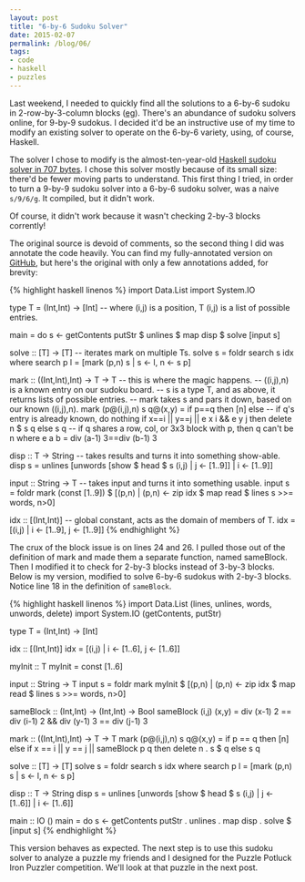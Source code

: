 ```yaml
---
layout: post
title: "6-by-6 Sudoku Solver"
date: 2015-02-07
permalink: /blog/06/
tags:
- code
- haskell
- puzzles
---
```


Last weekend, I needed to quickly find all the solutions to a 6-by-6
sudoku in 2-row-by-3-column blocks
([eg](http://www.google.com/search?q=6+by+6+sudoku)).
There's an abundance of sudoku solvers online, for 9-by-9 sudokus.
I decided it'd be an instructive use of my time to modify an existing
solver to operate on the 6-by-6 variety, using, of course, Haskell.

<!--break-->

The solver I chose to modify is the almost-ten-year-old
[Haskell sudoku solver in 707 bytes][1]. I chose this solver
mostly because of its small size: there'd be fewer moving parts to
understand. This first thing I tried, in order to turn a 9-by-9 sudoku
solver into a 6-by-6 sudoku solver, was a naive <code>s/9/6/g</code>.
It compiled, but it didn't work.

  [1]: http://web.math.unifi.it/~maggesi/haskell_sudoku_solver.html

Of course, it didn't work because it wasn't checking 2-by-3 blocks
corrently!

The original source is devoid of comments, so the second thing I did
was annotate the code heavily. You can find my fully-annotated version
on [GitHub][2], but here's the original with only a few annotations
added, for brevity:

  [2]: http://github.com/friedbrice/Haskell/blob/master/sudoku.hs

{% highlight haskell linenos %}
import Data.List
import System.IO

type T = (Int,Int) -> [Int]
-- where (i,j) is a position, T (i,j) is a list of possible entries.

main = do
  s <- getContents
  putStr $ unlines $ map disp $ solve [input s]

solve :: [T] -> [T]
-- iterates mark on multiple Ts.
solve s = foldr search s idx where
    search p l = [mark (p,n) s | s <- l, n <- s p]

mark :: ((Int,Int),Int) -> T -> T
-- this is where the magic happens.
-- ((i,j),n) is a known entry on our sudoku board.
-- s is a type T, and as above, it returns lists of possible entries.
-- mark takes s and pars it down, based on our known ((i,j),n).
mark (p@(i,j),n) s q@(x,y) =
  if p==q then [n] else
  -- if q's entry is already known, do nothing
  if x==i || y==j || e x i && e y j then delete n $ s q else s q
  -- if q shares a row, col, or 3x3 block with p, then q can't be n
  where e a b = div (a-1) 3==div (b-1) 3

disp :: T -> String
-- takes results and turns it into something show-able.
disp s  = unlines [unwords [show $ head $ s (i,j) | j <- [1..9]] | i <- [1..9]]

input :: String -> T
-- takes input and turns it into something usable.
input s = foldr mark (const [1..9]) $
  [(p,n) | (p,n) <- zip idx $ map read $ lines s >>= words, n>0]

idx :: [(Int,Int)]
-- global constant, acts as the domain of members of T.
idx = [(i,j) | i <- [1..9], j <- [1..9]]
{% endhighlight %}

The crux of the block issue is on lines 24 and 26. I pulled those out
of the definition of mark and made them a separate function, named
sameBlock. Then I modified it to check for 2-by-3 blocks instead of
3-by-3 blocks. Below is my version, modified to solve 6-by-6 sudokus
with 2-by-3 blocks. Notice line 18 in the definition of
<code>sameBlock</code>.

{% highlight haskell linenos %}
import Data.List (lines, unlines, words, unwords, delete)
import System.IO (getContents, putStr)

type T = (Int,Int) -> [Int]

idx :: [(Int,Int)]
idx = [(i,j) | i <- [1..6], j <- [1..6]]

myInit :: T
myInit = const [1..6]

input :: String -> T
input s = foldr mark myInit $
  [(p,n) | (p,n) <- zip idx $ map read $ lines s >>= words, n>0]

sameBlock :: (Int,Int) -> (Int,Int) -> Bool
sameBlock (i,j) (x,y) =
  div (x-1) 2 == div (i-1) 2 && div (y-1) 3 == div (j-1) 3

mark :: ((Int,Int),Int) -> T -> T
mark (p@(i,j),n) s q@(x,y) =
  if p == q then [n]
  else if x == i || y == j || sameBlock p q then delete n . s $ q
  else s q

solve :: [T] -> [T]
solve s = foldr search s idx
  where search p l = [mark (p,n) s | s <- l, n <- s p]

disp :: T -> String
disp s  = unlines [unwords [show $ head $ s (i,j) | j <- [1..6]] | i <- [1..6]]

main :: IO ()
main = do
  s <- getContents
  putStr . unlines . map disp . solve $ [input s]
{% endhighlight %}

This version behaves as expected. The next step is to use this sudoku
solver to analyze a puzzle my friends and I designed for the Puzzle
Potluck Iron Puzzler competition. We'll look at that puzzle in the
next post.

